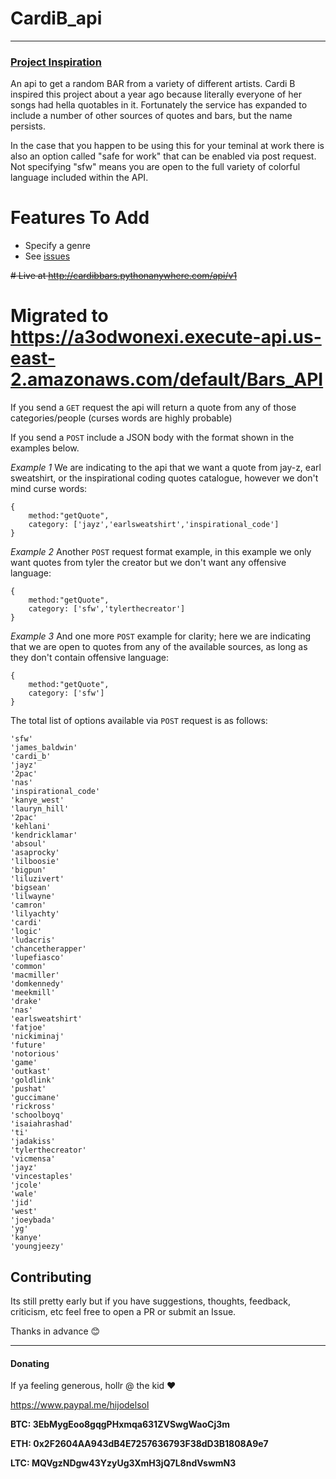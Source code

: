 # CardiB_api

-------------------------------------

 ### [Project Inspiration](https://andcomputers.io/bars-for-days-chips-with-lays/)
An api to get a random BAR from a variety of different artists. 
Cardi B inspired this project about a year ago because literally everyone of her songs had hella quotables in it. Fortunately the service has expanded to include a number of other sources of quotes and bars, but the name persists.



In the case that you happen to be using this for your teminal at work there is also an option called "safe for work" that can be enabled via post request. Not specifying "sfw" means you are open to the full variety of colorful language included within the API.


# Features To Add
- Specify a genre
- See [issues](https://github.com/weallwegot/CardiB_api/issues)

~~# Live at http://cardibbars.pythonanywhere.com/api/v1~~
# Migrated to https://a3odwonexi.execute-api.us-east-2.amazonaws.com/default/Bars_API

If you send a `GET` request the api will return a quote from any of those categories/people (curses words are highly probable)

If you send a `POST` include a JSON body with the format shown in the examples below.


_Example 1_ 
We are indicating to the api that we want a quote from jay-z, earl sweatshirt, or the inspirational coding quotes catalogue, however we don't mind curse words:

```
{
    method:"getQuote",
    category: ['jayz','earlsweatshirt','inspirational_code']
}
```

_Example 2_
Another `POST` request format example, in this example we only want quotes from tyler the creator but we don't want any offensive language:

```
{
    method:"getQuote",
    category: ['sfw','tylerthecreator']
}
```

_Example 3_
And one more `POST` example for clarity; here we are indicating that we are open to quotes from any of the available sources, as long as they don't contain offensive language:

```
{
    method:"getQuote",
    category: ['sfw']
}
```


The total list of options available via `POST` request is as follows:

```
'sfw'
'james_baldwin'
'cardi_b'
'jayz'
'2pac'
'nas'
'inspirational_code'
'kanye_west'
'lauryn_hill'
'2pac'
'kehlani'
'kendricklamar'
'absoul'
'asaprocky'
'lilboosie'
'bigpun'
'liluzivert'
'bigsean'
'lilwayne'
'camron'
'lilyachty'
'cardi'
'logic'
'ludacris'
'chancetherapper'
'lupefiasco'
'common'
'macmiller'
'domkennedy'
'meekmill'
'drake'
'nas'
'earlsweatshirt'
'fatjoe'
'nickiminaj'
'future'
'notorious'
'game'
'outkast'
'goldlink'
'pushat'
'guccimane'
'rickross'
'schoolboyq'
'isaiahrashad'
'ti'
'jadakiss'
'tylerthecreator'
'vicmensa'
'jayz'
'vincestaples'
'jcole'
'wale'
'jid'
'west'
'joeybada'
'yg'
'kanye'
'youngjeezy'
```


## Contributing

Its still pretty early but if you have suggestions, thoughts, feedback, criticism, etc feel free to open a PR or submit an Issue. 

Thanks in advance :blush:

--------------------------------------------------------------------------

#### Donating

If ya feeling generous, hollr @ the kid :heart:

https://www.paypal.me/hijodelsol

**BTC: 3EbMygEoo8gqgPHxmqa631ZVSwgWaoCj3m**

**ETH: 0x2F2604AA943dB4E7257636793F38dD3B1808A9e7**

**LTC: MQVgzNDgw43YzyUg3XmH3jQ7L8ndVswmN3**
